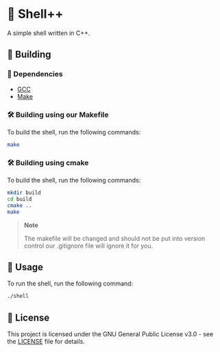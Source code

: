 # 🐚 Shell++
A simple shell written in C++.

## 🔨 Building
### 📝 Dependencies
- [GCC](https://gcc.gnu.org/)
- [Make](https://www.gnu.org/software/make/)

### 🛠️ Building using our Makefile

To build the shell, run the following commands:
```bash
make
```

### 🛠️ Building using cmake

To build the shell, run the following commands:
```bash
mkdir build
cd build
cmake ..
make
```

> **Note**
>
> The makefile will be changed and should not be put into version control our .gitignore file will ignore it for you.

## 📖 Usage
To run the shell, run the following command:
```bash
./shell
```

## 📝 License

This project is licensed under the GNU General Public License v3.0 - see the [LICENSE](LICENSE) file for details.
